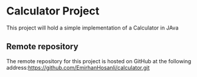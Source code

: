 # Calculator Project
This project will hold a simple implementation of a Calculator in JAva
## Remote repository
The remote repository for this project is hosted on GitHub at the following address:https://github.com/EmirhanHosanli/calculator.git
